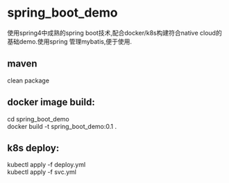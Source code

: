 # spring_boot_demo
使用spring4中成熟的spring boot技术,配合docker/k8s构建符合native cloud的基础demo.使用spring 管理mybatis,便于使用.

## maven
clean package

## docker image build:
cd spring_boot_demo <br/>
docker build -t spring_boot_demo:0.1 .

## k8s deploy:
kubectl apply -f deploy.yml <br/>
kubectl apply -f svc.yml
